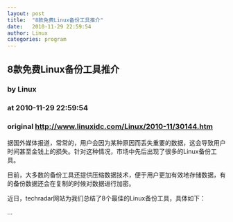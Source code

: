 ```yaml
---
layout: post
title:  "8款免费Linux备份工具推介"
date:   2010-11-29 22:59:54
author: Linux
categories: program
---
```


## 8款免费Linux备份工具推介
### by Linux
### at 2010-11-29 22:59:54
### original <http://www.linuxidc.com/Linux/2010-11/30144.htm>

<p>据国外媒体报道，常常的，用户会因为某种原因而丢失重要的数据，这会导致用户时间甚至金钱上的损失。针对这种情况，市场中先后出现了很多的Linux备份工具。</p><p>目前，大多数的备份工具还提供压缩数据技术，便于用户更加有效地存储数据，有的备份数据还会在复制的时候对数据进行加密。</p><p>近日，techradar网站为我们总结了8个最佳的Linux备份工具，具体如下：</p>...